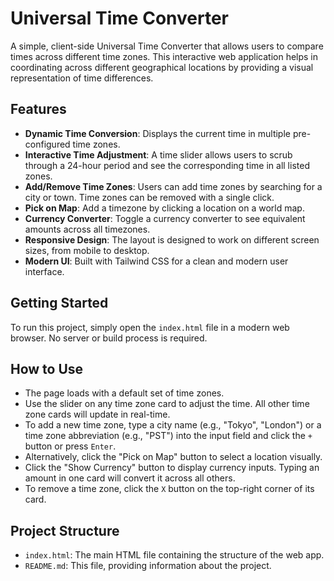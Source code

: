 # Universal Time Converter

A simple, client-side Universal Time Converter that allows users to compare times across different time zones. This interactive web application helps in coordinating across different geographical locations by providing a visual representation of time differences.

## Features

- **Dynamic Time Conversion**: Displays the current time in multiple pre-configured time zones.
- **Interactive Time Adjustment**: A time slider allows users to scrub through a 24-hour period and see the corresponding time in all listed zones.
- **Add/Remove Time Zones**: Users can add time zones by searching for a city or town. Time zones can be removed with a single click.
- **Pick on Map**: Add a timezone by clicking a location on a world map.
- **Currency Converter**: Toggle a currency converter to see equivalent amounts across all timezones.
- **Responsive Design**: The layout is designed to work on different screen sizes, from mobile to desktop.
- **Modern UI**: Built with Tailwind CSS for a clean and modern user interface.

## Getting Started

To run this project, simply open the `index.html` file in a modern web browser. No server or build process is required.

## How to Use

- The page loads with a default set of time zones.
- Use the slider on any time zone card to adjust the time. All other time zone cards will update in real-time.
- To add a new time zone, type a city name (e.g., "Tokyo", "London") or a time zone abbreviation (e.g., "PST") into the input field and click the `+` button or press `Enter`.
- Alternatively, click the "Pick on Map" button to select a location visually.
- Click the "Show Currency" button to display currency inputs. Typing an amount in one card will convert it across all others.
- To remove a time zone, click the `X` button on the top-right corner of its card.

## Project Structure

- `index.html`: The main HTML file containing the structure of the web app.
- `README.md`: This file, providing information about the project.
